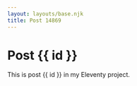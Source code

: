 ```yaml
---
layout: layouts/base.njk
title: Post 14869
---
```


# Post {{ id }}

This is post {{ id }} in my Eleventy project.
